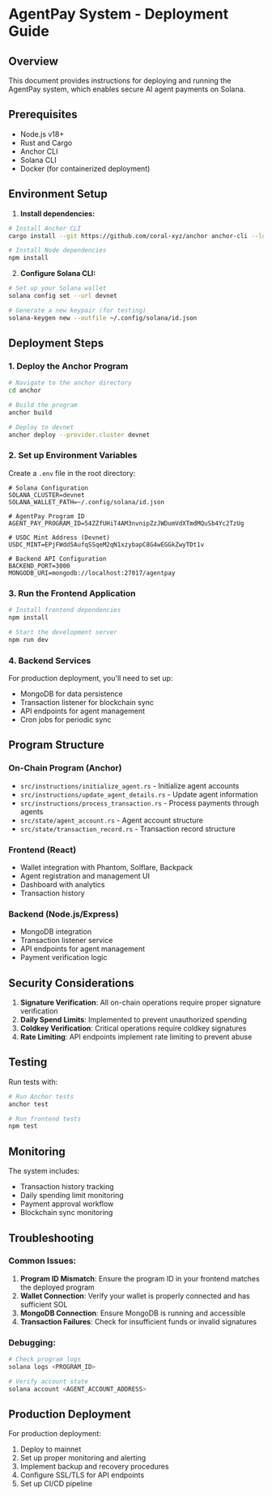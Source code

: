 # AgentPay System - Deployment Guide

## Overview
This document provides instructions for deploying and running the AgentPay system, which enables secure AI agent payments on Solana.

## Prerequisites
- Node.js v18+
- Rust and Cargo
- Anchor CLI
- Solana CLI
- Docker (for containerized deployment)

## Environment Setup

1. **Install dependencies:**
```bash
# Install Anchor CLI
cargo install --git https://github.com/coral-xyz/anchor anchor-cli --locked

# Install Node dependencies
npm install
```

2. **Configure Solana CLI:**
```bash
# Set up your Solana wallet
solana config set --url devnet

# Generate a new keypair (for testing)
solana-keygen new --outfile ~/.config/solana/id.json
```

## Deployment Steps

### 1. Deploy the Anchor Program

```bash
# Navigate to the anchor directory
cd anchor

# Build the program
anchor build

# Deploy to devnet
anchor deploy --provider.cluster devnet
```

### 2. Set up Environment Variables

Create a `.env` file in the root directory:
```env
# Solana Configuration
SOLANA_CLUSTER=devnet
SOLANA_WALLET_PATH=~/.config/solana/id.json

# AgentPay Program ID
AGENT_PAY_PROGRAM_ID=54ZZfUHiT4AM3nvnipZzJWDumVdXTmdMQuSb4Yc2TzUg

# USDC Mint Address (Devnet)
USDC_MINT=EPjFWdd5AufqSSqeM2qN1xzybapC8G4wEGGkZwyTDt1v

# Backend API Configuration
BACKEND_PORT=3000
MONGODB_URI=mongodb://localhost:27017/agentpay
```

### 3. Run the Frontend Application

```bash
# Install frontend dependencies
npm install

# Start the development server
npm run dev
```

### 4. Backend Services

For production deployment, you'll need to set up:
- MongoDB for data persistence
- Transaction listener for blockchain sync
- API endpoints for agent management
- Cron jobs for periodic sync

## Program Structure

### On-Chain Program (Anchor)
- `src/instructions/initialize_agent.rs` - Initialize agent accounts
- `src/instructions/update_agent_details.rs` - Update agent information
- `src/instructions/process_transaction.rs` - Process payments through agents
- `src/state/agent_account.rs` - Agent account structure
- `src/state/transaction_record.rs` - Transaction record structure

### Frontend (React)
- Wallet integration with Phantom, Solflare, Backpack
- Agent registration and management UI
- Dashboard with analytics
- Transaction history

### Backend (Node.js/Express)
- MongoDB integration
- Transaction listener service
- API endpoints for agent management
- Payment verification logic

## Security Considerations

1. **Signature Verification**: All on-chain operations require proper signature verification
2. **Daily Spend Limits**: Implemented to prevent unauthorized spending
3. **Coldkey Verification**: Critical operations require coldkey signatures
4. **Rate Limiting**: API endpoints implement rate limiting to prevent abuse

## Testing

Run tests with:
```bash
# Run Anchor tests
anchor test

# Run frontend tests
npm test
```

## Monitoring

The system includes:
- Transaction history tracking
- Daily spending limit monitoring
- Payment approval workflow
- Blockchain sync monitoring

## Troubleshooting

### Common Issues:
1. **Program ID Mismatch**: Ensure the program ID in your frontend matches the deployed program
2. **Wallet Connection**: Verify your wallet is properly connected and has sufficient SOL
3. **MongoDB Connection**: Ensure MongoDB is running and accessible
4. **Transaction Failures**: Check for insufficient funds or invalid signatures

### Debugging:
```bash
# Check program logs
solana logs <PROGRAM_ID>

# Verify account state
solana account <AGENT_ACCOUNT_ADDRESS>
```

## Production Deployment

For production deployment:
1. Deploy to mainnet
2. Set up proper monitoring and alerting
3. Implement backup and recovery procedures
4. Configure SSL/TLS for API endpoints
5. Set up CI/CD pipeline